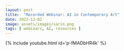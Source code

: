 ```yaml
---
layout: post
title:  "Recorded Webinar: AI in Contemporary Art"
date: 2023-12-02
image: assets/images/sarin.png
tags: [ webinars, AI, resources ]
---
```


<div class="col-12 col-md-9 col-lg-9 mb-9 gx-1">

{% include youtube.html id='p-fMADbHR4k' %}
</div>
<br/>
<br/>

<br>
<br>
